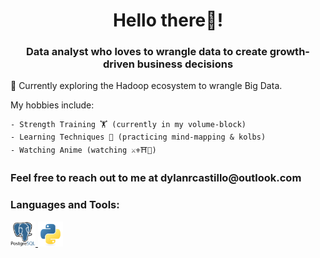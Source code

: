 <h1 align="center">Hello there👋! </h1>
<h3 align="center">Data analyst who loves to wrangle data to create growth-driven business decisions</h3>

🐘 Currently exploring the Hadoop ecosystem to wrangle Big Data.

My hobbies include:

    - Strength Training 🏋️ (currently in my volume-block)
    - Learning Techniques 📗 (practicing mind-mapping & kolbs)
    - Watching Anime (watching ⚔️⚜️⛩🔰)

<h3 align="left">Feel free to reach out to me at dylanrcastillo@outlook.com</h3>
<p align="left">
</p>

<h3 align="left">Languages and Tools:</h3>
<p align="left"> <a href="https://www.postgresql.org" target="_blank" rel="noreferrer"> <img src="https://raw.githubusercontent.com/devicons/devicon/master/icons/postgresql/postgresql-original-wordmark.svg" alt="postgresql" width="40" height="40"/> </a> <a href="https://www.python.org" target="_blank" rel="noreferrer"> <img src="https://raw.githubusercontent.com/devicons/devicon/master/icons/python/python-original.svg" alt="python" width="40" height="40"/> </a> </p>

